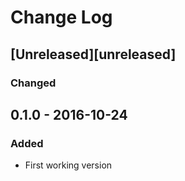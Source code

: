 # Change Log

## [Unreleased][unreleased]

### Changed

## 0.1.0 - 2016-10-24

### Added
- First working version
